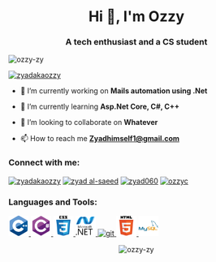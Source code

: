 <h1 align="center">Hi 👋, I'm Ozzy</h1>
<h3 align="center">A tech enthusiast and a CS student</h3>

<p align="left"> <img src="https://komarev.com/ghpvc/?username=ozzy-zy&label=Profile%20views&color=0e75b6&style=flat" alt="ozzy-zy" /> </p>

<p align="left"> <a href="https://twitter.com/zyadakaozzy" target="blank"><img src="https://img.shields.io/twitter/follow/zyadakaozzy?logo=twitter&style=for-the-badge" alt="zyadakaozzy" /></a> </p>

- 🔭 I’m currently working on **Mails automation using .Net**

- 🌱 I’m currently learning **Asp.Net Core, C#, C++**

- 👯 I’m looking to collaborate on **Whatever**

- 📫 How to reach me **Zyadhimself1@gmail.com**

<h3 align="left">Connect with me:</h3>
<p align="left">
<a href="https://twitter.com/zyadakaozzy" target="blank"><img align="center" src="https://raw.githubusercontent.com/rahuldkjain/github-profile-readme-generator/master/src/images/icons/Social/twitter.svg" alt="zyadakaozzy" height="30" width="40" /></a>
<a href="https://stackoverflow.com/users/zyad al-saeed" target="blank"><img align="center" src="https://raw.githubusercontent.com/rahuldkjain/github-profile-readme-generator/master/src/images/icons/Social/stack-overflow.svg" alt="zyad al-saeed" height="30" width="40" /></a>
<a href="https://instagram.com/zyad060" target="blank"><img align="center" src="https://raw.githubusercontent.com/rahuldkjain/github-profile-readme-generator/master/src/images/icons/Social/instagram.svg" alt="zyad060" height="30" width="40" /></a>
<a href="https://codeforces.com/profile/ozzyc" target="blank"><img align="center" src="https://raw.githubusercontent.com/rahuldkjain/github-profile-readme-generator/master/src/images/icons/Social/codeforces.svg" alt="ozzyc" height="30" width="40" /></a>
</p>

<h3 align="left">Languages and Tools:</h3>
<p align="left"> <a href="https://www.w3schools.com/cpp/" target="_blank" rel="noreferrer"> <img src="https://raw.githubusercontent.com/devicons/devicon/master/icons/cplusplus/cplusplus-original.svg" alt="cplusplus" width="40" height="40"/> </a> <a href="https://www.w3schools.com/cs/" target="_blank" rel="noreferrer"> <img src="https://raw.githubusercontent.com/devicons/devicon/master/icons/csharp/csharp-original.svg" alt="csharp" width="40" height="40"/> </a> <a href="https://www.w3schools.com/css/" target="_blank" rel="noreferrer"> <img src="https://raw.githubusercontent.com/devicons/devicon/master/icons/css3/css3-original-wordmark.svg" alt="css3" width="40" height="40"/> </a> <a href="https://dotnet.microsoft.com/" target="_blank" rel="noreferrer"> <img src="https://raw.githubusercontent.com/devicons/devicon/master/icons/dot-net/dot-net-original-wordmark.svg" alt="dotnet" width="40" height="40"/> </a> <a href="https://git-scm.com/" target="_blank" rel="noreferrer"> <img src="https://www.vectorlogo.zone/logos/git-scm/git-scm-icon.svg" alt="git" width="40" height="40"/> </a> <a href="https://www.w3.org/html/" target="_blank" rel="noreferrer"> <img src="https://raw.githubusercontent.com/devicons/devicon/master/icons/html5/html5-original-wordmark.svg" alt="html5" width="40" height="40"/> </a> <a href="https://www.mysql.com/" target="_blank" rel="noreferrer"> <img src="https://raw.githubusercontent.com/devicons/devicon/master/icons/mysql/mysql-original-wordmark.svg" alt="mysql" width="40" height="40"/> </a> </p>

<p align="center"><img align="center" src="https://github-readme-stats.vercel.app/api/top-langs?username=ozzy-zy&show_icons=true&locale=en&layout=compact" alt="ozzy-zy" /></p>
